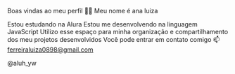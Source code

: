 Boas vindas ao meu perfil 💙💙
Meu nome é ana luiza

Estou estudando na Alura
Estou me desenvolvendo na linguagem JavaScript
Utilizo esse espaço para minha organização e compartilhamento dos meu projetos desenvolvidos
Você pode entrar em contato comigo 📫
ferreiraluiza0898@gmail.com

@aluh_yw
